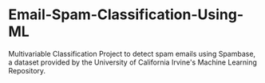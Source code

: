 # Email-Spam-Classification-Using-ML
Multivariable Classification Project to detect spam emails using Spambase, a dataset provided by the University of California Irvine's Machine Learning Repository. 
